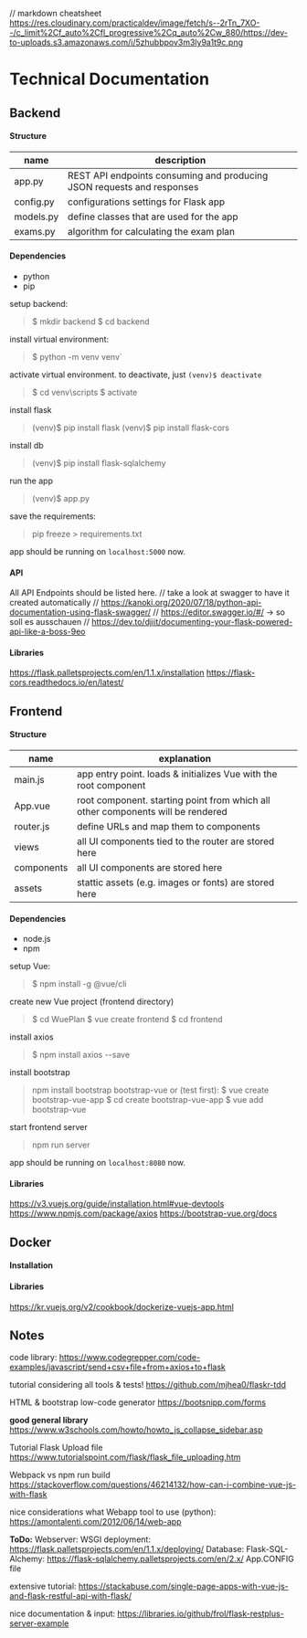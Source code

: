 // markdown cheatsheet https://res.cloudinary.com/practicaldev/image/fetch/s--2rTn_7XO--/c_limit%2Cf_auto%2Cfl_progressive%2Cq_auto%2Cw_880/https://dev-to-uploads.s3.amazonaws.com/i/5zhubbpov3m3ly9a1t9c.png

# Technical Documentation

## Backend

#### Structure

| name      | description                                                            |
|-----------|------------------------------------------------------------------------|
| app.py    | REST API endpoints consuming and producing JSON requests and responses |
| config.py | configurations settings for Flask app                                  |
| models.py | define classes that are used for the app                               |
| exams.py  | algorithm for calculating the exam plan                                |

#### Dependencies

- python
- pip

setup backend:

> $ mkdir backend
> $ cd backend

install virtual environment:

> $ python -m venv venv`

activate virtual environment. to deactivate, just `(venv)$ deactivate`

> $ cd venv\scripts
> $ activate

install flask

> (venv)$ pip install flask
> (venv)$ pip install flask-cors

install db

> (venv)$ pip install flask-sqlalchemy

run the app

> (venv)$ app.py

save the requirements:

> pip freeze > requirements.txt

app should be running on `localhost:5000` now.

#### API
All API Endpoints should be listed here.
// take a look at swagger to have it created automatically
// https://kanoki.org/2020/07/18/python-api-documentation-using-flask-swagger/
// https://editor.swagger.io/#/   -> so soll es ausschauen
// https://dev.to/djiit/documenting-your-flask-powered-api-like-a-boss-9eo

#### Libraries

https://flask.palletsprojects.com/en/1.1.x/installation
https://flask-cors.readthedocs.io/en/latest/


## Frontend

#### Structure

| name       | explanation                                                                     |
|------------|---------------------------------------------------------------------------------|
| main.js    | app entry point. loads & initializes Vue with the root component                |
| App.vue    | root component. starting point from which all other components will be rendered |
| router.js  | define URLs and map them to components                                          |
| views      | all UI components tied to the router are stored here                            |
| components | all UI components are stored here                                               |
| assets     | stattic assets (e.g. images or fonts) are stored here                           |

#### Dependencies

- node.js
- npm

setup Vue:

> $ npm install -g @vue/cli

create new Vue project (frontend directory)

> $ cd WuePlan
> $ vue create frontend
> $ cd frontend

install axios

> $ npm install axios --save

install bootstrap
> npm install bootstrap bootstrap-vue
or (test first):
> $ vue create bootstrap-vue-app
> $ cd create bootstrap-vue-app
> $ vue add bootstrap-vue

start frontend server

> npm run server

app should be running on `localhost:8080` now.

#### Libraries
https://v3.vuejs.org/guide/installation.html#vue-devtools
https://www.npmjs.com/package/axios
https://bootstrap-vue.org/docs

## Docker

#### Installation

#### Libraries
https://kr.vuejs.org/v2/cookbook/dockerize-vuejs-app.html



## Notes

code library:
https://www.codegrepper.com/code-examples/javascript/send+csv+file+from+axios+to+flask

tutorial considering all tools & tests!
https://github.com/mjhea0/flaskr-tdd

HTML & bootstrap low-code generator
https://bootsnipp.com/forms

**good general library**
https://www.w3schools.com/howto/howto_js_collapse_sidebar.asp

Tutorial Flask Upload file
https://www.tutorialspoint.com/flask/flask_file_uploading.htm

Webpack vs npm run build
https://stackoverflow.com/questions/46214132/how-can-i-combine-vue-js-with-flask

nice considerations what Webapp tool to use (python):
https://amontalenti.com/2012/06/14/web-app

**ToDo:**
Webserver: WSGI deployment: https://flask.palletsprojects.com/en/1.1.x/deploying/
Database: Flask-SQL-Alchemy: https://flask-sqlalchemy.palletsprojects.com/en/2.x/
App.CONFIG file

extensive tutorial:
https://stackabuse.com/single-page-apps-with-vue-js-and-flask-restful-api-with-flask/

nice documentation & input:
https://libraries.io/github/frol/flask-restplus-server-example
